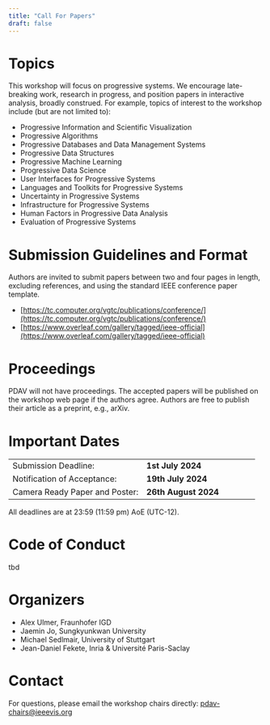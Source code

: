 ```yaml
---
title: "Call For Papers"
draft: false
---
```


# Topics<a id="topics"></a>

This workshop will focus on progressive systems. We encourage late-breaking work, research in progress, and position papers in interactive analysis, broadly construed. For example, topics of interest to the workshop include (but are not limited to):

- Progressive Information and Scientific Visualization
- Progressive Algorithms
- Progressive Databases and Data Management Systems
- Progressive Data Structures
- Progressive Machine Learning
- Progressive Data Science
- User Interfaces for Progressive Systems
- Languages and Toolkits for Progressive Systems
- Uncertainty in Progressive Systems
- Infrastructure for Progressive Systems
- Human Factors in Progressive Data Analysis
- Evaluation of Progressive Systems


# Submission Guidelines and Format<a id="submission-guidelines-and-format"></a>

Authors are invited to submit papers between two and four pages in length, excluding references, and using the standard IEEE conference paper template.
- [https://tc.computer.org/vgtc/publications/conference/](https://tc.computer.org/vgtc/publications/conference/)
- [https://www.overleaf.com/gallery/tagged/ieee-official](https://www.overleaf.com/gallery/tagged/ieee-official)

# Proceedings<a id="proceedings"></a>

PDAV will not have proceedings. The accepted papers will be published on the workshop web page if the authors agree. 
Authors are free to publish their article as a preprint, e.g., arXiv.


# Important Dates<a id="important-dates"></a>

|||||||
|--|--|--|--|--|--|
|Submission Deadline:| **1st July 2024** ||  |
|Notification of Acceptance:| **19th July 2024** ||  |
|Camera Ready Paper and Poster:| **26th August 2024** ||  |
All deadlines are at 23:59 (11:59 pm) AoE (UTC-12).


# Code of Conduct<a id="code-of-conduct"></a>
tbd


# Organizers<a id="organizers"></a>

- Alex Ulmer, Fraunhofer IGD
- Jaemin Jo, Sungkyunkwan University
- Michael Sedlmair, University of Stuttgart
- Jean-Daniel Fekete, Inria & Université Paris-Saclay


# Contact<a id="contact"></a>

For questions, please email the workshop chairs directly: pdav-chairs@ieeevis.org

